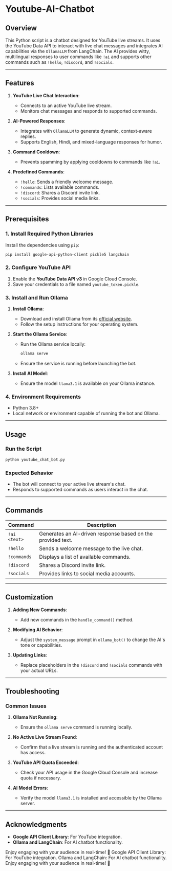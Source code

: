 # Youtube-AI-Chatbot

## Overview
This Python script is a chatbot designed for YouTube live streams. It uses the YouTube Data API to interact with live chat messages and integrates AI capabilities via the `OllamaLLM` from LangChain. The AI provides witty, multilingual responses to user commands like `!ai` and supports other commands such as `!hello`, `!discord`, and `!socials`.

---

## Features
1. **YouTube Live Chat Interaction**:  
   - Connects to an active YouTube live stream.  
   - Monitors chat messages and responds to supported commands.  

2. **AI-Powered Responses**:  
   - Integrates with `OllamaLLM` to generate dynamic, context-aware replies.  
   - Supports English, Hindi, and mixed-language responses for humor.  

3. **Command Cooldown**:  
   - Prevents spamming by applying cooldowns to commands like `!ai`.  

4. **Predefined Commands**:  
   - `!hello`: Sends a friendly welcome message.  
   - `!commands`: Lists available commands.  
   - `!discord`: Shares a Discord invite link.  
   - `!socials`: Provides social media links.  

---

## Prerequisites
### 1. Install Required Python Libraries
Install the dependencies using `pip`:
```bash
pip install google-api-python-client pickle5 langchain
```

### 2. Configure YouTube API
1. Enable the **YouTube Data API v3** in Google Cloud Console.
2. Save your credentials to a file named `youtube_token.pickle`.

### 3. Install and Run Ollama
1. **Install Ollama**:
   - Download and install Ollama from its [official website](https://ollama.ai/).
   - Follow the setup instructions for your operating system.

2. **Start the Ollama Service**:
   - Run the Ollama service locally:
     ```bash
     ollama serve
     ```
   - Ensure the service is running before launching the bot.

3. **Install AI Model**:
   - Ensure the model `llama3.1` is available on your Ollama instance.

### 4. Environment Requirements
- Python 3.8+
- Local network or environment capable of running the bot and Ollama.

---

## Usage
### Run the Script
```bash
python youtube_chat_bot.py
```

### Expected Behavior
- The bot will connect to your active live stream's chat.
- Responds to supported commands as users interact in the chat.

---

## Commands
| Command       | Description                                                                                     |
|---------------|-------------------------------------------------------------------------------------------------|
| `!ai <text>`  | Generates an AI-driven response based on the provided text.                                     |
| `!hello`      | Sends a welcome message to the live chat.                                                       |
| `!commands`   | Displays a list of available commands.                                                          |
| `!discord`    | Shares a Discord invite link.                                                                   |
| `!socials`    | Provides links to social media accounts.                                                        |

---

## Customization
1. **Adding New Commands**:
   - Add new commands in the `handle_command()` method.

2. **Modifying AI Behavior**:
   - Adjust the `system_message` prompt in `ollama_bot()` to change the AI's tone or capabilities.

3. **Updating Links**:
   - Replace placeholders in the `!discord` and `!socials` commands with your actual URLs.

---

## Troubleshooting
### Common Issues
1. **Ollama Not Running**:
   - Ensure the `ollama serve` command is running locally.

2. **No Active Live Stream Found**:
   - Confirm that a live stream is running and the authenticated account has access.

3. **YouTube API Quota Exceeded**:
   - Check your API usage in the Google Cloud Console and increase quota if necessary.

4. **AI Model Errors**:
   - Verify the model `llama3.1` is installed and accessible by the Ollama server.

---

## Acknowledgments
- **Google API Client Library**: For YouTube integration.
- **Ollama and LangChain**: For AI chatbot functionality.

Enjoy engaging with your audience in real-time! 🚀
Google API Client Library: For YouTube integration.
Ollama and LangChain: For AI chatbot functionality.
Enjoy engaging with your audience in real-time! 🚀
